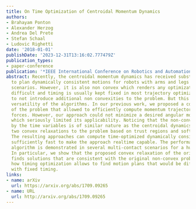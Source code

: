 ```yaml
---
title: On Time Optimization of Centroidal Momentum Dynamics
authors:
- Brahayam Ponton
- Alexander Herzog
- Andrea Del Prete
- Stefan Schaal
- Ludovic Righetti
date: '2018-01-01'
publishDate: '2023-12-31T13:16:02.777479Z'
publication_types:
- paper-conference
publication: '*IEEE International Conference on Robotics and Automation (ICRA)*'
abstract: Recently, the centroidal momentum dynamics has received substantial attention
  to plan dynamically consistent motions for robots with arms and legs in multi-contact
  scenarios. However, it is also non convex which renders any optimization approach
  difficult and timing is usually kept fixed in most trajectory optimization techniques
  to not introduce additional non convexities to the problem. But this can limit the
  versatility of the algorithms. In our previous work, we proposed a convex relaxation
  of the problem that allowed to efficiently compute momentum trajectories and contact
  forces. However, our approach could not minimize a desired angular momentum objective
  which seriously limited its applicability. Noticing that the non-convexity introduced
  by the time variables is of similar nature as the centroidal dynamics one, we propose
  two convex relaxations to the problem based on trust regions and soft constraints.
  The resulting approaches can compute time-optimized dynamically consistent trajectories
  sufficiently fast to make the approach realtime capable. The performance of the
  algorithm is demonstrated in several multi-contact scenarios for a humanoid robot.
  In particular, we show that the proposed convex relaxation of the original problem
  finds solutions that are consistent with the original non-convex problem and illustrate
  how timing optimization allows to find motion plans that would be difficult to plan
  with fixed timing.
links:
- name: arXiv
  url: https://arxiv.org/abs/1709.09265
- name: URL
  url: http://arxiv.org/abs/1709.09265
---
```

